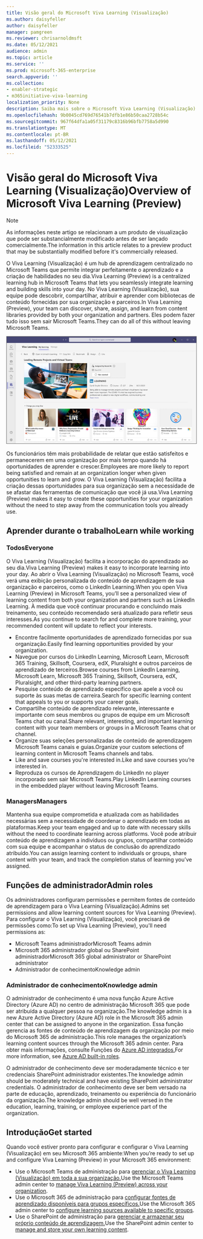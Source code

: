 ```yaml
---
title: Visão geral do Microsoft Viva Learning (Visualização)
ms.author: daisyfeller
author: daisyfeller
manager: pamgreen
ms.reviewer: chrisarnoldmsft
ms.date: 05/12/2021
audience: admin
ms.topic: article
ms.service: ''
ms.prod: microsoft-365-enterprise
search.appverid: ''
ms.collection:
- enabler-strategic
- m365initiative-viva-learning
localization_priority: None
description: Saiba mais sobre o Microsoft Viva Learning (Visualização) em seu Microsoft 365 ambiente.
ms.openlocfilehash: 9b0045cd769d76541b7dfb1e86b50caa2728b54c
ms.sourcegitcommit: 967f64dfa1a05f31179c8316b96bfb7758a5d990
ms.translationtype: MT
ms.contentlocale: pt-BR
ms.lasthandoff: 05/12/2021
ms.locfileid: "52333525"
---
```

# <a name="overview-of-microsoft-viva-learning-preview"></a><span data-ttu-id="53cbc-103">Visão geral do Microsoft Viva Learning (Visualização)</span><span class="sxs-lookup"><span data-stu-id="53cbc-103">Overview of Microsoft Viva Learning (Preview)</span></span> 

> [!NOTE]
> <span data-ttu-id="53cbc-104">As informações neste artigo se relacionam a um produto de visualização que pode ser substancialmente modificado antes de ser lançado comercialmente.</span><span class="sxs-lookup"><span data-stu-id="53cbc-104">The information in this article relates to a preview product that may be substantially modified before it's commercially released.</span></span> 

<span data-ttu-id="53cbc-105">O Viva Learning (Visualização) é um hub de aprendizagem centralizado no Microsoft Teams que permite integrar perfeitamente o aprendizado e a criação de habilidades no seu dia.</span><span class="sxs-lookup"><span data-stu-id="53cbc-105">Viva Learning (Preview) is a centralized learning hub in Microsoft Teams that lets you seamlessly integrate learning and building skills into your day.</span></span> <span data-ttu-id="53cbc-106">No Viva Learning (Visualização), sua equipe pode descobrir, compartilhar, atribuir e aprender com bibliotecas de conteúdo fornecidas por sua organização e parceiros.</span><span class="sxs-lookup"><span data-stu-id="53cbc-106">In Viva Learning (Preview), your team can discover, share, assign, and learn from content libraries provided by both your organization and partners.</span></span> <span data-ttu-id="53cbc-107">Eles podem fazer tudo isso sem sair Microsoft Teams.</span><span class="sxs-lookup"><span data-stu-id="53cbc-107">They can do all of this without leaving Microsoft Teams.</span></span>

   ![Captura de tela da página inicial do Viva Learning (Visualização) Teams.](../media/learning/learning-home-teams.png)
 
<span data-ttu-id="53cbc-109">Os funcionários têm mais probabilidade de relatar que estão satisfeitos e permanecerem em uma organização por mais tempo quando há oportunidades de aprender e crescer.</span><span class="sxs-lookup"><span data-stu-id="53cbc-109">Employees are more likely to report being satisfied and remain at an organization longer when given opportunities to learn and grow.</span></span> <span data-ttu-id="53cbc-110">O Viva Learning (Visualização) facilita a criação dessas oportunidades para sua organização sem a necessidade de se afastar das ferramentas de comunicação que você já usa.</span><span class="sxs-lookup"><span data-stu-id="53cbc-110">Viva Learning (Preview) makes it easy to create these opportunities for your organization without the need to step away from the communication tools you already use.</span></span>

## <a name="learn-while-working"></a><span data-ttu-id="53cbc-111">Aprender durante o trabalho</span><span class="sxs-lookup"><span data-stu-id="53cbc-111">Learn while working</span></span>

### <a name="everyone"></a><span data-ttu-id="53cbc-112">Todos</span><span class="sxs-lookup"><span data-stu-id="53cbc-112">Everyone</span></span>

<span data-ttu-id="53cbc-113">O Viva Learning (Visualização) facilita a incorporação do aprendizado ao seu dia.</span><span class="sxs-lookup"><span data-stu-id="53cbc-113">Viva Learning (Preview) makes it easy to incorporate learning into your day.</span></span> <span data-ttu-id="53cbc-114">Ao abrir o Viva Learning (Visualização) no Microsoft Teams, você verá uma exibição personalizada do conteúdo de aprendizagem de sua organização e parceiros, como o LinkedIn Learning.</span><span class="sxs-lookup"><span data-stu-id="53cbc-114">When you open Viva Learning (Preview) in Microsoft Teams, you’ll see a personalized view of learning content from both your organization and partners such as LinkedIn Learning.</span></span> <span data-ttu-id="53cbc-115">À medida que você continuar procurando e concluindo mais treinamento, seu conteúdo recomendado será atualizado para refletir seus interesses.</span><span class="sxs-lookup"><span data-stu-id="53cbc-115">As you continue to search for and complete more training, your recommended content will update to reflect your interests.</span></span>

- <span data-ttu-id="53cbc-116">Encontre facilmente oportunidades de aprendizado fornecidas por sua organização.</span><span class="sxs-lookup"><span data-stu-id="53cbc-116">Easily find learning opportunities provided by your organization.</span></span>
- <span data-ttu-id="53cbc-117">Navegue por cursos do LinkedIn Learning, Microsoft Learn, Microsoft 365 Training, Skillsoft, Coursera, edX, Pluralsight e outros parceiros de aprendizado de terceiros.</span><span class="sxs-lookup"><span data-stu-id="53cbc-117">Browse courses from LinkedIn Learning, Microsoft Learn, Microsoft 365 Training, Skillsoft, Coursera, edX, Pluralsight, and other third-party learning partners.</span></span>
- <span data-ttu-id="53cbc-118">Pesquise conteúdo de aprendizado específico que apele a você ou suporte às suas metas de carreira.</span><span class="sxs-lookup"><span data-stu-id="53cbc-118">Search for specific learning content that appeals to you or supports your career goals.</span></span>
- <span data-ttu-id="53cbc-119">Compartilhe conteúdo de aprendizado relevante, interessante e importante com seus membros ou grupos de equipe em um Microsoft Teams chat ou canal.</span><span class="sxs-lookup"><span data-stu-id="53cbc-119">Share relevant, interesting, and important learning content with your team members or groups in a Microsoft Teams chat or channel.</span></span>
- <span data-ttu-id="53cbc-120">Organize suas seleções personalizadas de conteúdo de aprendizagem Microsoft Teams canais e guias.</span><span class="sxs-lookup"><span data-stu-id="53cbc-120">Organize your custom selections of learning content in Microsoft Teams channels and tabs.</span></span>
- <span data-ttu-id="53cbc-121">Like and save courses you're interested in.</span><span class="sxs-lookup"><span data-stu-id="53cbc-121">Like and save courses you’re interested in.</span></span>
- <span data-ttu-id="53cbc-122">Reproduza os cursos de Aprendizagem do LinkedIn no player incorporado sem sair Microsoft Teams.</span><span class="sxs-lookup"><span data-stu-id="53cbc-122">Play LinkedIn Learning courses in the embedded player without leaving Microsoft Teams.</span></span>

### <a name="managers"></a><span data-ttu-id="53cbc-123">Managers</span><span class="sxs-lookup"><span data-stu-id="53cbc-123">Managers</span></span>

<span data-ttu-id="53cbc-124">Mantenha sua equipe comprometida e atualizada com as habilidades necessárias sem a necessidade de coordenar o aprendizado em todas as plataformas.</span><span class="sxs-lookup"><span data-stu-id="53cbc-124">Keep your team engaged and up to date with necessary skills without the need to coordinate learning across platforms.</span></span> <span data-ttu-id="53cbc-125">Você pode atribuir conteúdo de aprendizagem a indivíduos ou grupos, compartilhar conteúdo com sua equipe e acompanhar o status de conclusão do aprendizado atribuído.</span><span class="sxs-lookup"><span data-stu-id="53cbc-125">You can assign learning content to individuals or groups, share content with your team, and track the completion status of learning you’ve assigned.</span></span>

## <a name="admin-roles"></a><span data-ttu-id="53cbc-126">Funções de administrador</span><span class="sxs-lookup"><span data-stu-id="53cbc-126">Admin roles</span></span>

<span data-ttu-id="53cbc-127">Os administradores configuram permissões e permitem fontes de conteúdo de aprendizagem para o Viva Learning (Visualização).</span><span class="sxs-lookup"><span data-stu-id="53cbc-127">Admins set permissions and allow learning content sources for Viva Learning (Preview).</span></span> <span data-ttu-id="53cbc-128">Para configurar o Viva Learning (Visualização), você precisará de permissões como:</span><span class="sxs-lookup"><span data-stu-id="53cbc-128">To set up Viva Learning (Preview), you'll need permissions as:</span></span>

- <span data-ttu-id="53cbc-129">Microsoft Teams administrador</span><span class="sxs-lookup"><span data-stu-id="53cbc-129">Microsoft Teams admin</span></span>
- <span data-ttu-id="53cbc-130">Microsoft 365 administrador global ou SharePoint administrador</span><span class="sxs-lookup"><span data-stu-id="53cbc-130">Microsoft 365 global administrator or SharePoint administrator</span></span>
- <span data-ttu-id="53cbc-131">Administrador de conhecimento</span><span class="sxs-lookup"><span data-stu-id="53cbc-131">Knowledge admin</span></span>

### <a name="knowledge-admin"></a><span data-ttu-id="53cbc-132">Administrador de conhecimento</span><span class="sxs-lookup"><span data-stu-id="53cbc-132">Knowledge admin</span></span>

<span data-ttu-id="53cbc-133">O administrador de conhecimento é uma nova função Azure Active Directory (Azure AD) no centro de administração Microsoft 365 que pode ser atribuída a qualquer pessoa na organização.</span><span class="sxs-lookup"><span data-stu-id="53cbc-133">The knowledge admin is a new Azure Active Directory (Azure AD) role in the Microsoft 365 admin center that can be assigned to anyone in the organization.</span></span> <span data-ttu-id="53cbc-134">Essa função gerencia as fontes de conteúdo de aprendizagem da organização por meio do Microsoft 365 de administração.</span><span class="sxs-lookup"><span data-stu-id="53cbc-134">This role manages the organization’s learning content sources through the Microsoft 365 admin center.</span></span> <span data-ttu-id="53cbc-135">Para obter mais informações, consulte Funções do [Azure AD integrados.](/azure/active-directory/roles/permissions-reference#knowledge-administrator)</span><span class="sxs-lookup"><span data-stu-id="53cbc-135">For more information, see [Azure AD built-in roles](/azure/active-directory/roles/permissions-reference#knowledge-administrator).</span></span>

<span data-ttu-id="53cbc-136">O administrador de conhecimento deve ser moderadamente técnico e ter credenciais SharePoint administrador existentes.</span><span class="sxs-lookup"><span data-stu-id="53cbc-136">The knowledge admin should be moderately technical and have existing SharePoint administrator credentials.</span></span> <span data-ttu-id="53cbc-137">O administrador de conhecimento deve ser bem versado na parte de educação, aprendizado, treinamento ou experiência do funcionário da organização.</span><span class="sxs-lookup"><span data-stu-id="53cbc-137">The knowledge admin should be well versed in the education, learning, training, or employee experience part of the organization.</span></span>

## <a name="get-started"></a><span data-ttu-id="53cbc-138">Introdução</span><span class="sxs-lookup"><span data-stu-id="53cbc-138">Get started</span></span>

<span data-ttu-id="53cbc-139">Quando você estiver pronto para configurar e configurar o Viva Learning (Visualização) em seu Microsoft 365 ambiente:</span><span class="sxs-lookup"><span data-stu-id="53cbc-139">When you’re ready to set up and configure Viva Learning (Preview) in your Microsoft 365 environment:</span></span>

- <span data-ttu-id="53cbc-140">Use o Microsoft Teams de administração para [gerenciar o Viva Learning (Visualização) em toda a sua organização.](set-up-teams-admin-center.md)</span><span class="sxs-lookup"><span data-stu-id="53cbc-140">Use the Microsoft Teams admin center to [manage Viva Learning (Preview) across your organization](set-up-teams-admin-center.md).</span></span>
- <span data-ttu-id="53cbc-141">Use o Microsoft 365 de administração para [configurar fontes de aprendizado disponíveis para grupos específicos.](content-sources-365-admin-center.md)</span><span class="sxs-lookup"><span data-stu-id="53cbc-141">Use the Microsoft 365 admin center to [configure learning sources available to specific groups](content-sources-365-admin-center.md).</span></span>
- <span data-ttu-id="53cbc-142">Use o SharePoint de administração para [gerenciar e armazenar seu próprio conteúdo de aprendizagem.](configure-sharepoint-content-source.md)</span><span class="sxs-lookup"><span data-stu-id="53cbc-142">Use the SharePoint admin center to [manage and store your own learning content](configure-sharepoint-content-source.md).</span></span>




